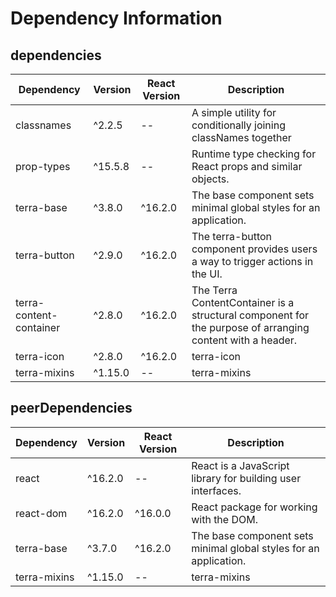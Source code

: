 # Dependency Information

## dependencies
| Dependency | Version | React Version | Description |
|-|-|-|-|
| classnames | ^2.2.5 | -- | A simple utility for conditionally joining classNames together |
| prop-types | ^15.5.8 | -- | Runtime type checking for React props and similar objects. |
| terra-base | ^3.8.0 | ^16.2.0 | The base component sets minimal global styles for an application. |
| terra-button | ^2.9.0 | ^16.2.0 | The terra-button component provides users a way to trigger actions in the UI. |
| terra-content-container | ^2.8.0 | ^16.2.0 | The Terra ContentContainer is a structural component for the purpose of arranging content with a header. |
| terra-icon | ^2.8.0 | ^16.2.0 | terra-icon |
| terra-mixins | ^1.15.0 | -- | terra-mixins |

## peerDependencies
| Dependency | Version | React Version | Description |
|-|-|-|-|
| react | ^16.2.0 | -- | React is a JavaScript library for building user interfaces. |
| react-dom | ^16.2.0 | ^16.0.0 | React package for working with the DOM. |
| terra-base | ^3.7.0 | ^16.2.0 | The base component sets minimal global styles for an application. |
| terra-mixins | ^1.15.0 | -- | terra-mixins |
